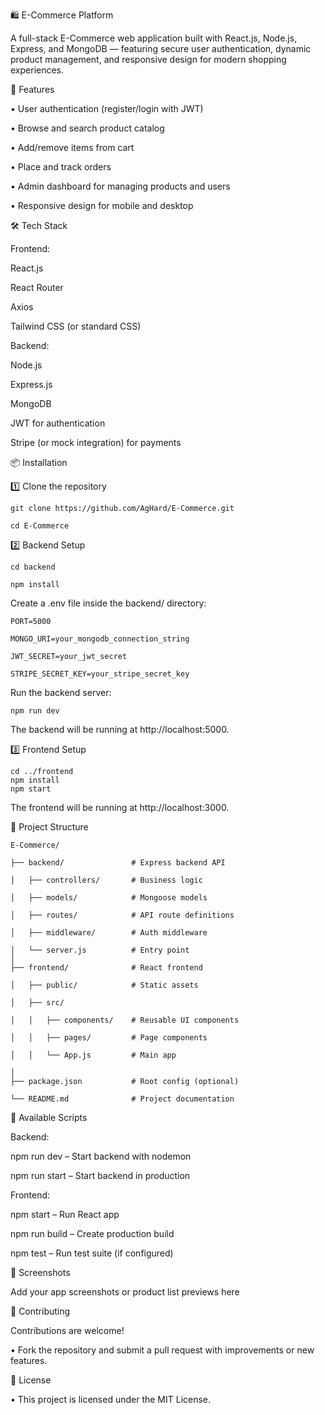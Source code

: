 🛍️ E-Commerce Platform

A full-stack E-Commerce web application built with React.js, Node.js, Express, and MongoDB — featuring secure user authentication, dynamic product management, and responsive design for modern shopping experiences.

🚀 Features

• User authentication (register/login with JWT)

• Browse and search product catalog

• Add/remove items from cart

• Place and track orders

• Admin dashboard for managing products and users

• Responsive design for mobile and desktop

🛠️ Tech Stack

Frontend:

React.js

React Router

Axios

Tailwind CSS (or standard CSS)

Backend:

Node.js

Express.js

MongoDB

JWT for authentication

Stripe (or mock integration) for payments

📦 Installation

1️⃣ Clone the repository

    git clone https://github.com/AgHard/E-Commerce.git

    cd E-Commerce
    
2️⃣ Backend Setup

    cd backend

    npm install

Create a .env file inside the backend/ directory:

    PORT=5000

    MONGO_URI=your_mongodb_connection_string

    JWT_SECRET=your_jwt_secret

    STRIPE_SECRET_KEY=your_stripe_secret_key

Run the backend server:

    npm run dev

The backend will be running at http://localhost:5000.

3️⃣ Frontend Setup

    cd ../frontend
    npm install
    npm start
The frontend will be running at http://localhost:3000.

📁 Project Structure

    E-Commerce/

    ├── backend/               # Express backend API

    │   ├── controllers/       # Business logic

    │   ├── models/            # Mongoose models

    │   ├── routes/            # API route definitions

    │   ├── middleware/        # Auth middleware

    │   └── server.js          # Entry point
    │
    ├── frontend/              # React frontend

    │   ├── public/            # Static assets

    │   ├── src/

    │   │   ├── components/    # Reusable UI components

    │   │   ├── pages/         # Page components

    │   │   └── App.js         # Main app

    │
    ├── package.json           # Root config (optional)

    └── README.md              # Project documentation

🧪 Available Scripts

Backend:

npm run dev – Start backend with nodemon

npm run start – Start backend in production

Frontend:

npm start – Run React app

npm run build – Create production build

npm test – Run test suite (if configured)

📸 Screenshots

Add your app screenshots or product list previews here

🤝 Contributing

Contributions are welcome!

• Fork the repository and submit a pull request with improvements or new features.

📄 License

• This project is licensed under the MIT License.


